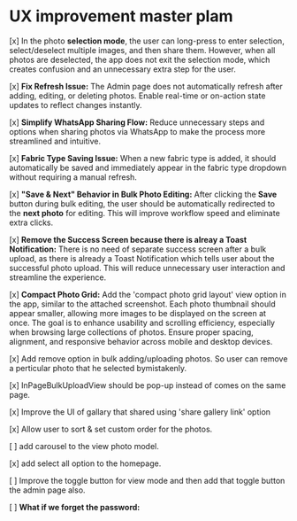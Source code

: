 # UX improvement master plam

[x] In the photo **selection mode**, the user can long-press to enter selection, select/deselect multiple images, and then share them. However, when all photos are deselected, the app does not exit the selection mode, which creates confusion and an unnecessary extra step for the user.

[x] **Fix Refresh Issue:**
   The Admin page does not automatically refresh after adding, editing, or deleting photos. Enable real-time or on-action state updates to reflect changes instantly.

[x] **Simplify WhatsApp Sharing Flow:**
   Reduce unnecessary steps and options when sharing photos via WhatsApp to make the process more streamlined and intuitive.

[x] **Fabric Type Saving Issue:**
   When a new fabric type is added, it should automatically be saved and immediately appear in the fabric type dropdown without requiring a manual refresh.

[x] **"Save & Next" Behavior in Bulk Photo Editing:**
   After clicking the **Save** button during bulk editing, the user should be automatically redirected to the **next photo** for editing. This will improve workflow speed and eliminate extra clicks.

[x] **Remove the Success Screen because there is alreay a Toast Notification:**
   There is no need of separate success screen after a bulk upload, as there is already a Toast Notification which tells user about the successful photo upload. This will reduce unnecessary user interaction and streamline the experience.

[x] **Compact Photo Grid:** Add the 'compact photo grid layout' view option in the app, similar to the attached screenshot. Each photo thumbnail should appear smaller, allowing more images to be displayed on the screen at once. The goal is to enhance usability and scrolling efficiency, especially when browsing large collections of photos. Ensure proper spacing, alignment, and responsive behavior across mobile and desktop devices.

[x] Add remove option in bulk adding/uploading photos. So user can remove a perticular photo that he selected bymistakenly.

[x] InPageBulkUploadView should be pop-up instead of comes on the same page.

[x] Improve the UI of gallary that shared using 'share gallery link' option

[x] Allow user to sort & set custom order for the photos.

[ ] add carousel to the view photo model.

[x] add select all option to the homepage.

[ ] Improve the toggle button for view mode and then add that toggle button the admin page also.

[ ] **What if we forget the password:**